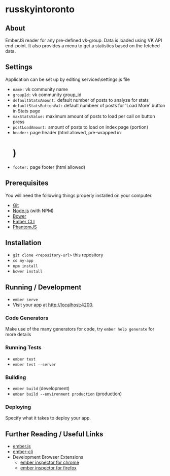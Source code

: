 # russkyintoronto

## About

EmberJS reader for any pre-defined vk-group. Data is loaded using VK API end-point. It also provides a menu to get a statistics based on the fetched data.

## Settings

Application can be set up by editing services\settings.js file

* `name:` vk community name
* `groupId:` vk community group_id
* `defaultStatsAmount:` default number of posts to analyze for stats
* `defaultStatsButtonVal:` default numbeer of posts for 'Load More' button in Stats page
* `maxStatsValue:` maximum amount of posts to load per call on button press
* `postLoadAmount:` amount of posts to load on index page (portion)
* `header:` page header (html allowed, pre-wrapped in <h1>)
* `footer:` page footer (html allowed)

## Prerequisites

You will need the following things properly installed on your computer.

* [Git](https://git-scm.com/)
* [Node.js](https://nodejs.org/) (with NPM)
* [Bower](https://bower.io/)
* [Ember CLI](https://ember-cli.com/)
* [PhantomJS](http://phantomjs.org/)

## Installation

* `git clone <repository-url>` this repository
* `cd my-app`
* `npm install`
* `bower install`

## Running / Development

* `ember serve`
* Visit your app at [http://localhost:4200](http://localhost:4200).

### Code Generators

Make use of the many generators for code, try `ember help generate` for more details

### Running Tests

* `ember test`
* `ember test --server`

### Building

* `ember build` (development)
* `ember build --environment production` (production)

### Deploying

Specify what it takes to deploy your app.

## Further Reading / Useful Links

* [ember.js](http://emberjs.com/)
* [ember-cli](https://ember-cli.com/)
* Development Browser Extensions
  * [ember inspector for chrome](https://chrome.google.com/webstore/detail/ember-inspector/bmdblncegkenkacieihfhpjfppoconhi)
  * [ember inspector for firefox](https://addons.mozilla.org/en-US/firefox/addon/ember-inspector/)
